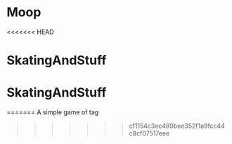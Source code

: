 # Moop
<<<<<<< HEAD
# SkatingAndStuff
# SkatingAndStuff
=======
A simple game of tag
>>>>>>> cf1154c3ec489bee352f1a9fcc44c8cf07517eee
